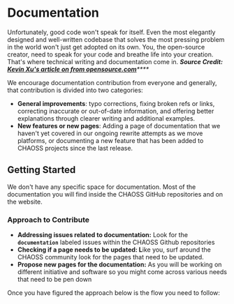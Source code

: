 # Documentation

Unfortunately, good code won't speak for itself. Even the most elegantly designed and well-written codebase that solves the most pressing problem in the world won't just get adopted on its own. You, the open-source creator, need to speak for your code and breathe life into your creation. That's where technical writing and documentation come in. _**Source Credit:**_ [_**Kevin Xu's article on from opensource.com**_](https://opensource.com/article/20/3/documentation)_\*\*\*\*_

We encourage documentation contribution from everyone and generally, that contribution is divided into two categories:

* **General improvements**: typo corrections, fixing broken refs or links, correcting inaccurate or out-of-date information, and offering better explanations through clearer writing and additional examples.
* **New features or new pages**: Adding a page of documentation that we haven't yet covered in our ongoing rewrite attempts as we move platforms, or documenting a new feature that has been added to CHAOSS projects since the last release.

## Getting Started

We don't have any specific space for documentation. Most of the documentation you will find inside the CHAOSS GitHub repositories and on the website.

### Approach to Contribute

* **Addressing issues related to documentation:** Look for the **`documentation`** labeled issues within the CHAOSS Github repositories
* **Checking if a page needs to be updated: L**ike you, surf around the CHAOSS community look for the pages that need to be updated.
* **Propose new pages for the documentation:** As you will be working on different initiative and software so you might come across various needs that need to be pen down

Once you have figured the approach below is the flow you need to follow:

